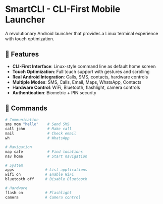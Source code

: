 # SmartCLI - CLI-First Mobile Launcher

A revolutionary Android launcher that provides a Linux terminal experience with touch optimization.

## 🚀 Features

- **CLI-First Interface**: Linux-style command line as default home screen
- **Touch Optimization**: Full touch support with gestures and scrolling
- **Real Android Integration**: Calls, SMS, contacts, hardware controls
- **Multiple Modes**: SMS, Calls, Email, Maps, WhatsApp, Contacts
- **Hardware Control**: WiFi, Bluetooth, flashlight, camera controls
- **Authentication**: Biometric + PIN security

## 📱 Commands

```bash
# Communication
sms mom "hello"    # Send SMS
call john          # Make call
mail               # Check email
wh                 # WhatsApp

# Navigation  
map cafe           # Find locations
nav home           # Start navigation

# System
apps              # List applications
wifi on           # Enable WiFi
bluetooth off     # Disable Bluetooth

# Hardware
flash on          # Flashlight
camera            # Camera control
